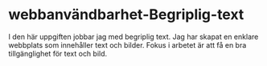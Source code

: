 # webbanvändbarhet-Begriplig-text
I den här uppgiften jobbar jag med begriplig text. Jag har skapat en enklare webbplats som innehåller text och bilder. Fokus i arbetet är att få en bra tillgänglighet för text och bild.
